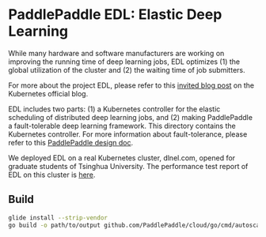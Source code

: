 # PaddlePaddle EDL: Elastic Deep Learning

While many hardware and software manufacturers are working on improving the running time of deep learning jobs, EDL optimizes (1) the global utilization of the cluster and (2) the waiting time of job submitters.

For more about the project EDL, please refer to this [invited blog post](http://blog.kubernetes.io/2017/12/paddle-paddle-fluid-elastic-learning.html) on the Kubernetes official blog.

EDL includes two parts: (1) a Kubernetes controller for the elastic scheduling of distributed deep learning jobs, and (2) making PaddlePaddle a fault-tolerable deep learning framework.  This directory contains the Kubernetes controller.  For more information about fault-tolerance, please refer to this [PaddlePaddle design doc](https://github.com/PaddlePaddle/Paddle/tree/develop/doc/design/cluster_train).

We deployed EDL on a real Kubernetes cluster, dlnel.com, opened for graduate students of Tsinghua University.  The performance test report of EDL on this cluster is [here](https://github.com/PaddlePaddle/cloud/blob/develop/doc/autoscale/experiment/README.md).


## Build

```bash
glide install --strip-vendor
go build -o path/to/output github.com/PaddlePaddle/cloud/go/cmd/autoscaler
```
